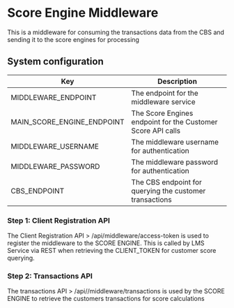# Score Engine Middleware

This is a middleware for consuming the transactions data from the CBS and sending it to the score engines for processing


## System configuration


| Key                        | Description                                                                                                      |
|----------------------------|------------------------------------------------------------------------------------------------------------------|
| MIDDLEWARE_ENDPOINT        | The endpoint for the middleware service                                                                          |
| MAIN_SCORE_ENGINE_ENDPOINT | The Score Engines endpoint for the Customer Score API calls                                                      |
| MIDDLEWARE_USERNAME        | The middleware username for authentication                                                                       |
| MIDDLEWARE_PASSWORD        | The middleware password for authentication                                                                       |
| CBS_ENDPOINT               | The CBS endpoint for querying the customer transactions                                                          |


### Step 1: Client Registration API

The Client Registration API > /api/middleware/access-token is used to register the middleware to the SCORE ENGINE. This is called by LMS Service via REST when retrieving the CLIENT_TOKEN for customer score querying.

### Step 2: Transactions API

The transactions API > /api//middleware/transactions is used by the SCORE ENGINE to retrieve the customers transactions for score calculations





